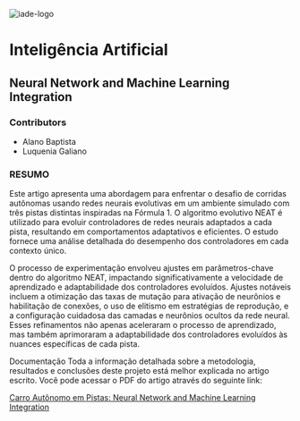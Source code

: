 ![iade-logo](https://github.com/alanocb/Neural-Network-and-Machine-Learning-Integration/assets/99679262/1c3379fe-d35a-42e4-aabb-34d41a80c5d8)

# Inteligência Artificial

## Neural Network and Machine Learning Integration


### Contributors

- Alano Baptista 
- Luquenia Galiano 

### RESUMO
Este artigo apresenta uma abordagem para enfrentar o desafio de corridas autônomas usando redes neurais evolutivas em um ambiente simulado com três pistas distintas inspiradas na Fórmula 1. O algoritmo evolutivo NEAT é utilizado para evoluir controladores de redes neurais adaptados a cada pista, resultando em comportamentos adaptativos e eficientes. O estudo fornece uma análise detalhada do desempenho dos controladores em cada contexto único.

O processo de experimentação envolveu ajustes em parâmetros-chave dentro do algoritmo NEAT, impactando significativamente a velocidade de aprendizado e adaptabilidade dos controladores evoluídos. Ajustes notáveis incluem a otimização das taxas de mutação para ativação de neurônios e habilitação de conexões, o uso de elitismo em estratégias de reprodução, e a configuração cuidadosa das camadas e neurônios ocultos da rede neural. Esses refinamentos não apenas aceleraram o processo de aprendizado, mas também aprimoraram a adaptabilidade dos controladores evoluídos às nuances específicas de cada pista.

Documentação
Toda a informação detalhada sobre a metodologia, resultados e conclusões deste projeto está melhor explicada no artigo escrito. Você pode acessar o PDF do artigo através do seguinte link:

[Carro Autônomo em Pistas: Neural Network and Machine Learning Integration](https://github.com/alanocb/Neural-Network-and-Machine-Learning-Integration/blob/main/Machine%20Learning.pdf)



